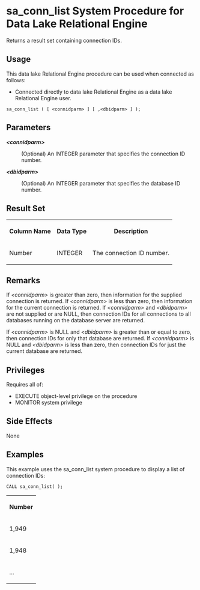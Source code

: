 <!-- loioa86bee9684f2101580badd42aee0402d -->

# sa\_conn\_list System Procedure for Data Lake Relational Engine

Returns a result set containing connection IDs.



<a name="loioa86bee9684f2101580badd42aee0402d__section_idn_b13_b4b"/>

## Usage

This data lake Relational Engine procedure can be used when connected as follows:

-   Connected directly to data lake Relational Engine as a data lake Relational Engine user.



```
sa_conn_list ( [ <connidparm> ] [ ,<dbidparm> ] );
```



## Parameters


<dl>
<dt><b>

*<connidparm\>*

</b></dt>
<dd>

\(Optional\) An INTEGER parameter that specifies the connection ID number.



</dd><dt><b>

*<dbidparm\>*

</b></dt>
<dd>

\(Optional\) An INTEGER parameter that specifies the database ID number.



</dd>
</dl>



<a name="loioa86bee9684f2101580badd42aee0402d__section_rl2_22y_mbb"/>

## Result Set


<table>
<tr>
<th valign="top">

Column Name

</th>
<th valign="top">

Data Type

</th>
<th valign="top">

Description

</th>
</tr>
<tr>
<td valign="top">

Number

</td>
<td valign="top">

INTEGER

</td>
<td valign="top">

The connection ID number.

</td>
</tr>
</table>



<a name="loioa86bee9684f2101580badd42aee0402d__section_h3v_d2y_mbb"/>

## Remarks

If *<connidparm\>* is greater than zero, then information for the supplied connection is returned. If *<connidparm\>* is less than zero, then information for the current connection is returned. If *<connidparm\>* and *<dbidparm\>* are not supplied or are NULL, then connection IDs for all connections to all databases running on the database server are returned.

If *<connidparm\>* is NULL and *<dbidparm\>* is greater than or equal to zero, then connection IDs for only that database are returned. If *<connidparm\>* is NULL and *<dbidparm\>* is less than zero, then connection IDs for just the current database are returned.



## Privileges

Requires all of:

-   EXECUTE object-level privilege on the procedure
-   MONITOR system privilege



<a name="loioa86bee9684f2101580badd42aee0402d__section_scv_t2y_mbb"/>

## Side Effects

None



## Examples

This example uses the sa\_conn\_list system procedure to display a list of connection IDs:

```
CALL sa_conn_list( );
```


<table>
<tr>
<th valign="top">

Number

</th>
</tr>
<tr>
<td valign="top">

1,949

</td>
</tr>
<tr>
<td valign="top">

1,948

</td>
</tr>
<tr>
<td valign="top">

...

</td>
</tr>
</table>

